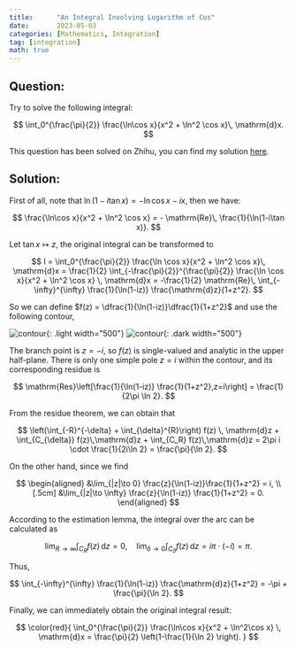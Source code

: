 ```yaml
---
title:      "An Integral Involving Logarithm of Cos"
date:       2023-05-03
categories: [Mathematics, Integration]
tag: [integration]
math: true
---
```

## Question:
Try to solve the following integral:

$$
\int_0^{\frac{\pi}{2}} \frac{\ln\cos x}{x^2 + \ln^2 \cos x}\, \mathrm{d}x.
$$

This question has been solved on Zhihu, you can find my solution [here](https://www.zhihu.com/question/598864675/answer/3011183881).

## Solution:
First of all, note that $\ln (1-i\tan x) = -\ln \cos x -ix$, then we have:

$$
\frac{\ln\cos x}{x^2 + \ln^2 \cos x} = - \mathrm{Re}\, \frac{1}{\ln(1-i\tan x)}.
$$

Let $\tan x \mapsto z$, the original integral can be transformed to

$$
I = \int_0^{\frac{\pi}{2}} \frac{\ln \cos x}{x^2 + \ln^2 \cos x}\, \mathrm{d}x = \frac{1}{2} \int_{-\frac{\pi}{2}}^{\frac{\pi}{2}} \frac{\ln \cos x}{x^2 + \ln^2 \cos x} \, \mathrm{d}x = -\frac{1}{2} \mathrm{Re}\, \int_{-\infty}^{\infty} \frac{1}{\ln(1-iz)} \frac{\mathrm{d}z}{1+z^2}.
$$

So we can define $f(z) = \dfrac{1}{\ln(1-iz)}\dfrac{1}{1+z^2}$ and use the following contour,

![contour](/img/in-post/contour/2023-05-03.jpg){: .light width="500"}
![contour](/img/in-post/contour/2023-05-03-dark.jpg){: .dark width="500"}

The branch point is $z=-i$, so $f(z)$ is single-valued and analytic in the upper half-plane. There is only one simple pole $z=i$ within the contour, and its corresponding residue is

$$
\mathrm{Res}\left[\frac{1}{\ln(1-iz)} \frac{1}{1+z^2},z=i\right] = \frac{1}{2\pi \ln 2}.
$$

From the residue theorem, we can obtain that

$$
\left(\int_{-R}^{-\delta} + \int_{\delta}^{R}\right) f(z) \, \mathrm{d}z + \int_{C_{\delta}} f(z)\,\mathrm{d}z + \int_{C_R} f(z)\,\mathrm{d}z = 2\pi i \cdot \frac{1}{2i\ln 2} = \frac{\pi}{\ln 2}.
$$

On the other hand, since we find

$$
\begin{aligned}
    &\lim_{|z|\to 0} \frac{z}{\ln(1-iz)}\frac{1}{1+z^2} = i, \\[.5cm]
    &\lim_{|z|\to \infty} \frac{z}{\ln(1-iz)} \frac{1}{1+z^2} = 0.
\end{aligned}
$$

According to the estimation lemma, the integral over the arc can be calculated as

$$
\lim_{R\to\infty} \int_{C_{R}}f(z) \, \mathrm{d}z =0,\quad \lim_{\delta\to 0} \int_{C_{\delta}}f(z)\,\mathrm{d}z = i\pi \cdot(-i) = \pi.
$$

Thus,

$$
\int_{-\infty}^{\infty} \frac{1}{\ln(1-iz)} \frac{\mathrm{d}z}{1+z^2} = -\pi  + \frac{\pi}{\ln 2}.
$$

Finally, we can immediately obtain the original integral result:

$$
\color{red}{
\int_0^{\frac{\pi}{2}} \frac{\ln\cos x}{x^2 + \ln^2\cos x} \, \mathrm{d}x = \frac{\pi}{2} \left(1-\frac{1}{\ln 2} \right).
}
$$